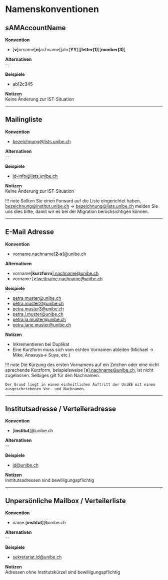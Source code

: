 # Namenskonventionen

## sAMAccountName

**Konvention**  
- [**v**]orname[**n**]achname[jahr(**YY**)][**letter(1)**][**number(3)**]  

**Alternativen**  
\--

**Beispiele**  
- ab12c345

**Notizen**  
Keine Änderung zur IST-Situation

---

## Mailingliste

**Konvention**  
- bezeichnung@lists.unibe.ch  

**Alternativen**  
\--

**Beispiele**  
- id-info@lists.unibe.ch  

**Notizen**  
Keine Änderung zur IST-Situation  

!!! note
    Sollten Sie einen Forward auf die Liste eingerichtet haben, bezeichnung@institut.unibe.ch -> bezeichnung@lists.unibe.ch melden Sie uns dies bitte, damit wir es bei der Migration berücksichtigen können.

---

## E-Mail Adresse

**Konvention**  
- vorname.nachname[**2-x**]@unibe.ch  

**Alternativen**  
- vorname[**kurzform**].nachname@unibe.ch  
- vorname.[**z**]weitname.nachname@unibe.ch  

**Beispiele**  
- petra.muster@unibe.ch  
- petra.muster2@unibe.ch  
- petra.muster3@unibe.ch  
- petra.j.muster@unibe.ch  
- petra.ja.muster@unibe.ch  
- petra.jane.muster@unibe.ch  

**Notizen**  
- Inkrementieren bei Duplikat  
- Eine Kurzform muss sich vom echten Vornamen ableiten (Michael -> Mike, Anasuya-> Suya, etc.)  

!!! note
    Die Kürzung des ersten Vornamens auf ein Zeichen oder eine nicht sprechende Kurzform, beispielsweise [**x**].nachname@unibe.ch, ist nicht zugelassen. 
    Selbiges gilt für den Nachnamen.  

    Der Grund liegt in einem einheitlichen Auftritt der UniBE mit einem ausgeschriebenen Vor- und Nachnamen.  

---

## Institutsadresse / Verteileradresse

**Konvention**  
- [**institut**]@unibe.ch

**Alternativen**  
\--

**Beispiele**  
- id@unibe.ch  

**Notizen**  
Institutsadressen sind bewilligungspflichtig

---

## Unpersönliche Mailbox / Verteilerliste

**Konvention**  
- name.[**institut**]@unibe.ch  

**Alternativen**  
\--

**Beispiele**  
- sekretariat.id@unibe.ch  

**Notizen**  
Adressen ohne Institutskürzel sind bewilligungspflichtig